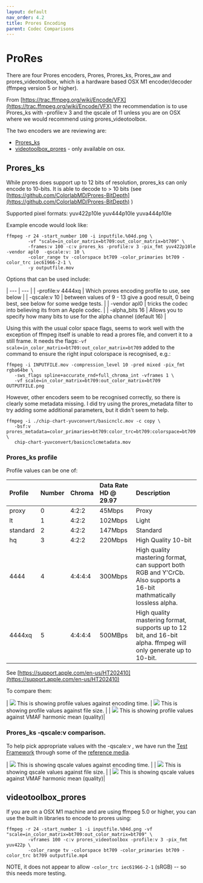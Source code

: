 ```yaml
---
layout: default
nav_order: 4.2
title: Prores Encoding
parent: Codec Comparisons
---
```


# ProRes <a name="prores"></a>
There are four Prores encoders, Prores, Prores_ks, Prores_aw and prores_videotoolbox, which is a hardware based OSX M1 encoder/decoder (ffmpeg version 5 or higher).

From [https://trac.ffmpeg.org/wiki/Encode/VFX](https://trac.ffmpeg.org/wiki/Encode/VFX) the recommendation is to use Prores_ks with -profile:v 3 and the qscale of 11 unless you are on OSX where we would recommend using prores_videotoolbox. 

The two encoders we are reviewing are:
* [Prores_ks](#Prores_ks)
* [videotoolbox_prores](#videotoolbox_prores) - only available on osx.

## Prores_ks

While prores does support up to 12 bits of resolution, prores_ks can only encode to 10-bits. It is able to decode to > 10 bits (see [https://github.com/ColorlabMD/Prores-BitDepth](https://github.com/ColorlabMD/Prores-BitDepth) )

Supported pixel formats: yuv422p10le yuv444p10le yuva444p10le



Example encode would look like:

<!---
name: test_proresks
sources: 
- sourceimages/chip-chart-1080-noicc.png.yml
-->
```console
ffmpeg -r 24 -start_number 100 -i inputfile.%04d.png \
        -vf "scale=in_color_matrix=bt709:out_color_matrix=bt709" \
        -frames:v 100 -c:v prores_ks -profile:v 3 -pix_fmt yuv422p10le -vendor apl0  -qscale:v: 10 \
        -color_range tv -colorspace bt709 -color_primaries bt709 -color_trc iec61966-2-1 \
        -y outputfile.mov
```

Options that can be used include:

| --- | --- |
| -profile:v 4444xq | Which prores encoding profile to use, see below |
| -qscale:v 10 | between values of 9 - 13 give a good result, 0 being best, see below for some wedge tests. |
| -vendor apl0 | tricks the codec into believing its from an Apple codec. |
| -alpha_bits 16 | Allows you to specify how many bits to use for the alpha channel (default 16) |



Using this with the usual color space flags, seems to work well with the exception of ffmpeg itself is unable to read a prores file, and convert it to a still frame. It needs the flags:`-vf scale=in_color_matrix=bt709:out_color_matrix=bt709` added to the command to ensure the right input colorspace is recognised, e.g.:


<!---
name: test_proresks2
sources: 
- sourceimages/chip-chart-1080-noicc.png.yml
-->
```console
ffmpeg -i INPUTFILE.mov -compression_level 10 -pred mixed -pix_fmt rgba64be \
   -sws_flags spline+accurate_rnd+full_chroma_int -vframes 1 \
   -vf scale=in_color_matrix=bt709:out_color_matrix=bt709 OUTPUTFILE.png
```

However, other encoders seem to be recognised correctly, so there is clearly some metadata missing. I did try using the prores_metadata filter to try adding some additional parameters, but it didn't seem to help.

```console
ffmpeg -i ./chip-chart-yuvconvert/basicnclc.mov -c copy \
   -bsf:v prores_metadata=color_primaries=bt709:color_trc=bt709:colorspace=bt709 \
   chip-chart-yuvconvert/basicnclcmetadata.mov
```
### Prores_ks profile

Profile values can be one of:

| Profile | Number | Chroma | Data Rate HD @ 29.97 | Description |
|:----------|:-----------|:-----------|:-----------|:-----------|
| proxy | 0 | 4:2:2 | 45Mbps | Proxy |
| lt | 1 | 4:2:2 | 102Mbps | Light |
| standard | 2 | 4:2:2 | 147Mbps | Standard |
| hq | 3 | 4:2:2 | 220Mbps | High Quality 10-bit |
| 4444 | 4 | 4:4:4:4 | 300Mbps | High quality mastering format, can support both RGB and Y'CrCb. Also supports a 16-bit mathmatically lossless alpha. |
| 4444xq | 5 | 4:4:4:4 | 500MBps | High quality mastering format, supports up to 12 bit, and 16-bit alpha. ffmpeg will only generate up to 10-bit. |

See [https://support.apple.com/en-us/HT202410](https://support.apple.com/en-us/HT202410)

To compare them:

| ![](enctests/reference-results/prores-test-encode_time.png)  This is showing profile values against encoding time. | ![](enctests/reference-results/prores-test-filesize.png) This is showing profile values against file size. |
| ![](enctests/reference-results/prores-test-vmaf_harmonic_mean.png) This is showing profile values against VMAF harmonic mean (quality)|


### Prores_ks -qscale:v comparison.

To help pick appropriate values with the -qscale:v , we have run the [Test Framework](enctests/README.html) through some of the [reference media](enctests/sources/enc_sources/README.html).

| ![](enctests/reference-results/prores-qscale-tests-encode_time.png)  This is showing qscale values against encoding time. |
| ![](enctests/reference-results/prores-qscale-tests-filesize.png) This is showing qscale values against file size. |
| ![](enctests/reference-results/prores-qscale-tests-vmaf_harmonic_mean.png) This is showing qscale values against VMAF harmonic mean (quality)|

## videotoolbox_prores

If you are on a OSX M1 machine and are using ffmpeg 5.0 or higher, you can use the built in libraries to encode to prores using:

```console
ffmpeg -r 24 -start_number 1 -i inputfile.%04d.png -vf "scale=in_color_matrix=bt709:out_color_matrix=bt709" \
        -vframes 100 -c:v prores_videotoolbox -profile:v 3 -pix_fmt yuv422p \
        -color_range tv -colorspace bt709 -color_primaries bt709 -color_trc bt709 outputfile.mp4

```

NOTE, it does not appear to allow `-color_trc iec61966-2-1` (sRGB) -- so this needs more testing.
